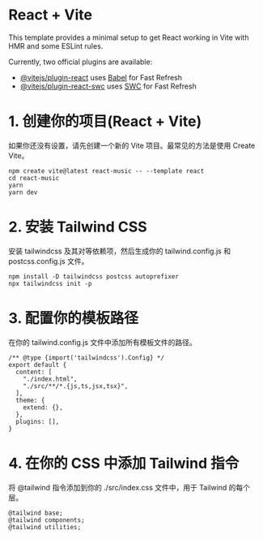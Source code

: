# React + Vite

This template provides a minimal setup to get React working in Vite with HMR and some ESLint rules.

Currently, two official plugins are available:

- [@vitejs/plugin-react](https://github.com/vitejs/vite-plugin-react/blob/main/packages/plugin-react/README.md) uses [Babel](https://babeljs.io/) for Fast Refresh
- [@vitejs/plugin-react-swc](https://github.com/vitejs/vite-plugin-react-swc) uses [SWC](https://swc.rs/) for Fast Refresh


# 1. 创建你的项目(React + Vite)

如果你还没有设置，请先创建一个新的 Vite 项目。最常见的方法是使用 Create Vite。
```
npm create vite@latest react-music -- --template react
cd react-music 
yarn
yarn dev
```

# 2. 安装 Tailwind CSS

安装 tailwindcss 及其对等依赖项，然后生成你的 tailwind.config.js 和 postcss.config.js 文件。
```
npm install -D tailwindcss postcss autoprefixer
npx tailwindcss init -p
```

# 3. 配置你的模板路径

在你的 tailwind.config.js 文件中添加所有模板文件的路径。
```
/** @type {import('tailwindcss').Config} */
export default {
  content: [
    "./index.html",
    "./src/**/*.{js,ts,jsx,tsx}",
  ],
  theme: {
    extend: {},
  },
  plugins: [],
}

```

# 4. 在你的 CSS 中添加 Tailwind 指令

将 @tailwind 指令添加到你的 ./src/index.css 文件中，用于 Tailwind 的每个层。

```
@tailwind base;
@tailwind components;
@tailwind utilities;
```